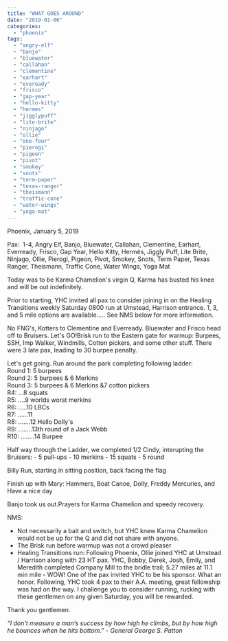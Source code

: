 ```yaml
---
title: "WHAT GOES AROUND"
date: "2019-01-06"
categories: 
  - "phoenix"
tags: 
  - "angry-elf"
  - "banjo"
  - "bluewater"
  - "callahan"
  - "clementine"
  - "earhart"
  - "eveready"
  - "frisco"
  - "gap-year"
  - "hello-kitty"
  - "hermes"
  - "jigglypuff"
  - "lite-brite"
  - "ninjago"
  - "ollie"
  - "one-four"
  - "pierogi"
  - "pigeon"
  - "pivot"
  - "smokey"
  - "snots"
  - "term-paper"
  - "texas-ranger"
  - "theismann"
  - "traffic-cone"
  - "water-wings"
  - "yoga-mat"
---
```


  

Phoenix, January 5, 2019

Pax:  1-4, Angry Elf, Banjo, Bluewater, Callahan, Clementine, Earhart, Everready, Frisco, Gap Year, Hello Kitty, Hermès, Jiggly Puff, Lite Brite, Ninjago, Ollie, Pierogi, Pigeon, Pivot, Smokey, Snots, Term Paper, Texas Ranger, Theismann, Traffic Cone, Water Wings, Yoga Mat 

Today was to be Karma Chamelion's virgin Q, Karma has busted his knee and will be out indefinitely.

Prior to starting, YHC invited all pax to consider joining in on the Healing Transitions weekly Saturday 0800 run at Umstead, Harrison entrance. 1, 3, and 5 mile options are available..... See NMS below for more information.

No FNG's, Kotters to Clementine and Everready. Bluewater and Frisco head off to Bruisers. Let's GO!Brisk run to the Eastern gate for warmup: Burpees, SSH, Imp Walker, Windmills, Cotton pickers, and some other stuff. There were 3 late pax, leading to 30 burpee penalty.

Let's get going. Run around the park completing following ladder:  
Round 1: 5 burpees  
Round 2: 5 burpees & 6 Merkins  
Round 3: 5 burpees & 6 Merkins &7 cotton pickers  
R4: …8 squats  
R5: ….9 worlds worst merkins  
R6: …..10 LBCs  
R7: ……11  
R8: …….12 Hello Dolly's  
R9: ……..13th round of a Jack Webb  
R10: ……..14 Burpee

Half way through the Ladder, we completed 1/2 Cindy, interupting the Bruisers: - 5 pull-ups - 10 merkins - 15 squats - 5 round

Billy Run, starting in sitting position, back facing the flag

Finish up with Mary: Hammers, Boat Canoe, Dolly, Freddy Mercuries, and Have a nice day

Banjo took us out.Prayers for Karma Chamelion and speedy recovery.

NMS:  

- Not necessarily a bait and switch, but YHC knew Karma Chamelion would not be up for the Q and did not share with anyone.
- The Brisk run before warmup was not a crowd pleaser
- Healing Transitions run: Following Phoenix, Ollie joined YHC at Umstead / Harrison along with 23 HT pax. YHC, Bobby, Derek, Josh, Emily, and Meredith completed Company Mill to the bridle trail; 5.27 miles at 11.1 min mile - WOW! One of the pax invited YHC to be his sponsor. What an honor. Following, YHC took 4 pax to their A.A. meeting, great fellowship was had on the way. I challenge you to consider running, rucking with these gentlemen on any given Saturday, you will be rewarded.

Thank you gentlemen.

_“I don’t measure a man’s success by how high he climbs, but by how high he bounces when he hits bottom.” - General George S. Patton_
